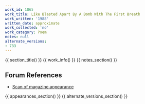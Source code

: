 ```yaml
---
work_id: 1865
work_title: Like Blasted Apart By A Bomb With The First Breath
work_written: '1988'
written_date: approximate
work_collected: 'no'
work_category: Poem
notes: null
alternate_versions:
- 733
---
```


{{ section_title() }}
{{ work_info() }}
{{ notes_section() }}
## Forum References
- [Scan of magazine appearance](https://bukowskiforum.com/threads/stance-5-1988-like-blasted-apart-by-a-bomb-with-the-first-breath-about-the-destruction-of-a-tailfin.7321/)

{{ appearances_section() }}
{{ alternate_versions_section() }}